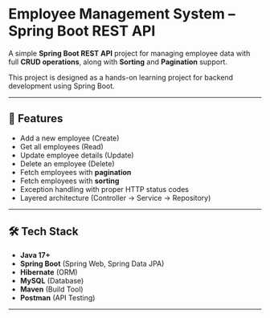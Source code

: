 # Employee Management System – Spring Boot REST API

A simple **Spring Boot REST API** project for managing employee data with full **CRUD operations**, along with **Sorting** and **Pagination** support.  

This project is designed as a hands-on learning project for backend development using Spring Boot.

---

## 🚀 Features
- Add a new employee (Create)
- Get all employees (Read)
- Update employee details (Update)
- Delete an employee (Delete)
- Fetch employees with **pagination**
- Fetch employees with **sorting**
- Exception handling with proper HTTP status codes
- Layered architecture (Controller → Service → Repository)

---

## 🛠️ Tech Stack
- **Java 17+**
- **Spring Boot** (Spring Web, Spring Data JPA)
- **Hibernate** (ORM)
- **MySQL** (Database)
- **Maven** (Build Tool)
- **Postman** (API Testing)

---

